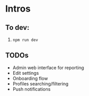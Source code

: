# Intros

## To dev:

1. `npm run dev`

## TODOs

- Admin web interface for reporting
- Edit settings
- Onboarding flow
- Profiles searching/filtering
- Push notifications
